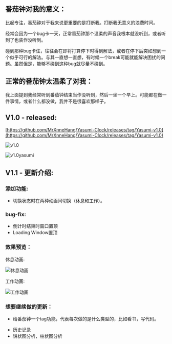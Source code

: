 ## 番茄钟对我的意义：

比起专注，番茄钟对于我来说更重要的是打断我。打断我无意义的浪费时间。

经常会因为一个bug卡一天，正常番茄钟那个温柔的声音我根本就没听到，或者听到了也装作没听到。

碰到那种bug卡住，往往会在即将打算停下时得到解法，或者在停下后突如想到一个似乎可行的解法。与其一直想一直想，有时候一个break可能就能解决困扰的问题。虽然但是，能够不碰到这种bug就尽量不碰到。

## 正常的番茄钟太温柔了对我：

我上面提到我经常听到番茄钟结束当作没听到，然后一坐一个早上。可能都在做一件事情，或者什么都没做，我并不是很喜欢那样子。



## V1.0 - released:

[https://github.com/MrXnneHang/Yasumi-Clock/releases/tag/Yasumi-v1.0](https://github.com/MrXnneHang/Yasumi-Clock/releases/tag/Yasumi-v1.0)

![v1.0](https://fastly.jsdelivr.net/gh/MrXnneHang/blog_img/BlogHosting/img/24/07/202407150648261.jpeg)

![v1.0yasumi](https://fastly.jsdelivr.net/gh/MrXnneHang/blog_img/BlogHosting/img/24/07/202407150648226.jpeg)



## V1.1 - 更新介绍:

### 添加功能:

- 切换状态时在两种动画间切换（休息和工作）。

### bug-fix:

- 倒计时结束时窗口置顶
- Loading Window置顶

### 效果预览：

休息动画:

![休息动画](https://fastly.jsdelivr.net/gh/MrXnneHang/blog_img/BlogHosting/img/24/07/202407151537830.jpeg)

工作动画:

![工作动画](https://fastly.jsdelivr.net/gh/MrXnneHang/blog_img/BlogHosting/img/24/07/202407151538988.jpeg)

### 想要继续做的更新：

* 给番茄钟一个tag功能，代表每次做的是什么类型的，比如看书，写代码。

- 历史记录
- 饼状图分析，柱状图分析